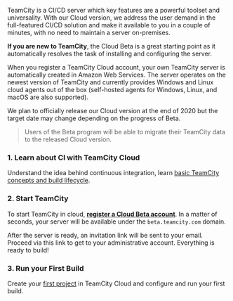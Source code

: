 [//]: # (title: Getting Started with TeamCity Cloud)
[//]: # (auxiliary-id: Getting Started with TeamCity Cloud)

TeamCity is a CI/CD server which key features are a powerful toolset and universality. With our Cloud version, we address the user demand in the full-featured CI/CD solution and make it available to you in a couple of minutes, with no need to maintain a server on-premises.

__If you are new to TeamCity__, the Cloud Beta is a great starting point as it automatically resolves the task of installing and configuring the server.

When you register a TeamCity Cloud account, your own TeamCity server is automatically created in Amazon Web Services. The server operates on the newest version of TeamCity and currently provides Windows and Linux cloud agents out of the box (self-hosted agents for Windows, Linux, and macOS are also supported).

We plan to officially release our Cloud version at the end of 2020 but the target date may change depending on the progress of Beta.

>Users of the Beta program will be able to migrate their TeamCity data to the released Cloud version.

### 1. Learn about CI with TeamCity Cloud

Understand the idea behind continuous integration, learn [basic TeamCity concepts and build lifecycle](continuous-integration-with-teamcity.md).

### 2. Start TeamCity

To start TeamCity in cloud, __[register a Cloud Beta account](https://www.jetbrains.com/teamcity/cloud/)__. In a matter of seconds, your server will be available under the `beta.teamcity.com` domain.

After the server is ready, an invitation link will be sent to your email. Proceed via this link to get to your administrative account. Everything is ready to build!

### 3. Run your First Build

Create your [first project](configure-and-run-your-first-build.md) in TeamCity Cloud and configure and run your first build.